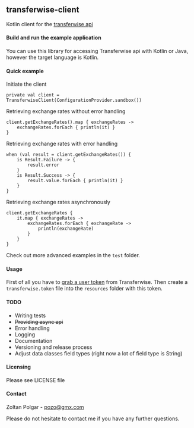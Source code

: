 ## transferwise-client

Kotlin client for the [transferwise api](https://api-docs.transferwise.com)
    
#### Build and run the example application

You can use this library for accessing Transferwise api with Kotlin or Java, however the target language is Kotlin.

#### Quick example

Initiate the client

    private val client = TransferwiseClient(ConfigurationProvider.sandbox())

Retrieving exchange rates without error handling
    
    client.getExchangeRates().map { exchangeRates ->
        exchangeRates.forEach { println(it) }
    }

Retrieving exchange rates with error handling

    when (val result = client.getExchangeRates()) {
        is Result.Failure -> {
            result.error
        }
        is Result.Success -> {
            result.value.forEach { println(it) }
        }
    }

Retrieving exchange rates asynchronously

    client.getExchangeRates {
        it.map { exchangeRates ->
            exchangeRates.forEach { exchangeRate ->
                println(exchangeRate)
            }
        }
    }
    
Check out more advanced examples in the `test` folder.
    
#### Usage

First of all you have to [grab a user token](https://api-docs.transferwise.com/#bank-integrations-guide-get-user-tokens) from Transferwise. Then create a `transferwise.token` file into the `resources` folder with this token.

#### TODO 

 - Writing tests
 - ~~Providing async api~~
 - Error handling
 - Logging
 - Documentation
 - Versioning and release process
 - Adjust data classes field types (right now a lot of field type is String)

#### Licensing 

Please see LICENSE file

#### Contact

Zoltan Polgar - pozo@gmx.com

Please do not hesitate to contact me if you have any further questions.